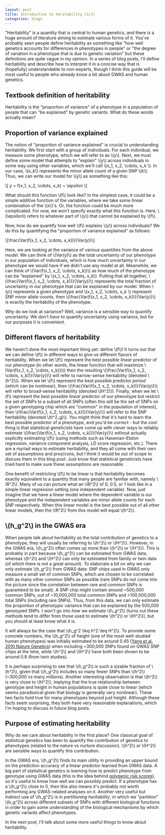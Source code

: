 ```yaml
---
layout: post
title: Introduction to heritability (1/2)
categories: blogs
---
```


"Heritability" is a quantity that is central to human genetics, and there is a huge amount of literature aiming to estimate various forms of it. You've probably seen people define heritability as something like "how well genetics accounts for differences in phenotypes in people" or "the degree of variation in a phenotype that is due to genetic variation" but these definitions are quite vague in my opinion. In a series of blog posts, I'll define heritability and describe how to interpret it in a concise way that is (hopefully) understandable to non-experts, though I think this guide will be most useful to people who already know a bit about GWAS and human genetics.

## Textbook definition of heritability

Heritability is the "proportion of variance" of a phenotype in a population of people that can "be explained" by genetic variants. What do these words actually mean?

## Proportion of variance explained

The notion of "proportion of variance explained" is crucial to understanding heritability. We first start with a group of individuals. For each individual, we measure some phenotype, which we will refer to as \\(y\\). Next, we must define some model that attempts to "explain" \\(y\\) across individuals in some way using other variables, which we'll call \\(x_1, x_2,  \cdots, x_k \\). In our case, \\(x_k\\) represents the minor allele count of a given SNP \\(k\\). Thus, we can write our model for \\(y\\) as something like this:

\\[ y = f(x_1, x_2, \cdots, x_k) + \epsilon \\]

What should this function \\(f\\) look like? In the simplest case, it could be a simple additive function of the variables, where we take some linear combination of the \\(x\\)'s. Or, the function could be much more complicated. For now, we won't specify exactly what this function is. Here, \\(\epsilon\\) refers to whatever part of \\(y\\) that cannot be explained by \\(f\\).

Now, how do we quantify how well \\(f\\) explains \\(y\\) across individuals? We do this by quantifying the "proportion of variance explained" as follows:

\\[\frac{Var(f(x_1, x_2, \cdots, x_k))}{Var(y)}\\]

Here, we are looking at the variance of various quantities from the above model. We can think of \\(Var(y)\\) as the total uncertainty of our phenotype in our population of individuals, which is how much uncertainty in our phenotype we would have if we didn't use any model at all. Meanwhile, we can think of \\(Var(f(x_1, x_2, \cdots, x_k))\\) as how much of the phenotype can be "explained" by \\(x_1, x_2, \cdots, x_k\\). Putting that all together, \\(\frac{Var(f(x_1, x_2, \cdots, x_k))}{Var(y)}\\) represents the total fraction of uncertainty in our phenotype that can be explained by our model. When \\(y\\) represents a given phenotype and \\(x_1, x_2, \cdots, x_k \\) represent SNP minor allele counts, then \\(\frac{Var(f(x_1, x_2, \cdots, x_k))}{Var(y)}\\) is exactly the heritability of the phenotype.

Why do we look at variance? Well, variance is a sensible way to quantify uncertainty. We don't _have_ to quantify uncertainty using variance, but for our purposes it is convenient.

## Different flavors of heritability

We haven't done the most important thing yet: define \\(f\\)! It turns out that we can define \\(f\\) in different ways to give us different flavors of heritability. When we let \\(f\\) represent the best possible _linear_ predictor of our phenotype (in other words, the linear function that will maximize \\(Var(f(x_1, x_2, \cdots, x_k))\\)) then the resulting \\(\frac{Var(f(x_1, x_2, \cdots, x_k))}{Var(y)}\\) will refer to narrow-sense heritability (denoted \\(h^2\\)). When we let \\(f\\) represent the best possible predictor _period_ (which can be nonlinear), then \\(\frac{Var(f(x_1, x_2, \cdots, x_k))}{Var(y)}\\) will refer to broad-sense heritability (denoted \\(H^2\\)). Finally, when we let \\(f\\) represent the best possible _linear_ predictor of our phenotype but restrict the set of SNPs to a subset of all SNPs (often this will be the set of SNPs on a given genotyping chip which are "common" in the population of interest), then \\(\frac{Var(f(x_1, x_2, \cdots, x_k))}{Var(y)}\\) will refer to the SNP heritability (denoted \\(h^2_g)\\). You might think that it's hard to learn the best possible predictor of a phenotype, and you'd be correct - but the cool thing is that statistical geneticists have come up with clever ways to reliably estimate \\(\frac{Var(f(x_1, x_2, \cdots, x_k))}{Var(y)}\\) without actually explicitly estimating \\(f\\) (using methods such as Haseman-Elston regression, variance component analysis, LD score regression, etc.). There are a myriad ways to estimate heritability, and they all come with their own set of assumptions and pros/cons, but I think it would be out of scope to discuss them in this blog post. Just know that statistical geneticists have tried hard to make sure these assumptions are reasonable.

One benefit of restricting \\(f\\) to be linear is that heritability becomes exactly equivalent to a quantity that many people are familiar with, namely \\(R^2\\). Many of us can picture what an \\(R^2\\) of 0, 0.5, or 1 look like in a simple linear regression setting (one independent variable). Now, just imagine that we have a linear model where the dependent variable is our phenotype and the independent variables are minor allele counts for each SNP respectively. When this linear model is the best possible out of all other linear models, then the \\(R^2\\) from this model will equal \\(h^2\\).


## \\(h_g^2\\) in the GWAS era

When people talk about heritability as the total contribution of genetics to a phenotype, they will usually be referring to \\(h^2\\) or \\(H^2\\). However, in the GWAS era, \\(h_g^2\\) often comes up more than \\(h^2\\) or \\(H^2\\). This is probably in part because \\(h_g^2\\) can be estimated from GWAS data, whereas \\(h^2\\) and \\(H^2\\) can only be estimated from family or twin data (of which there is not a great amount). To elaborate a bit on why we can only estimate \\(h_g^2\\) from GWAS data: SNP chips used in GWAS only measure a small set of common SNPs, which are chosen to be correlated with as many other common SNPs as possible (rare SNPs do not come into the picture since the correlation between rare and common SNPs is guaranteed to be small). A SNP chip might contain around ~500,000 common SNPs, out of ~10,000,000 total common SNPs and >100,000,000 total SNPs (including rare SNPs). Thus, from this data, we can only estimate the proportion of phenotypic variance that can be explained by the 500,000 genotyped SNPs. I won't go into _how_ we estimate \\(h_g^2\\) (turns out these methods tend to differ from those used to estimate \\(h^2\\) or \\(H^2\\)), but you should at least know what it is.

It will always be the case that \\(h_g^2 \leq h^2 \leq H^2\\). To provide some concrete numbers, the \\(h_g^2\\) of height (one of the most well-studied human phenotypes) was initially estimated to be around 0.45 ([Yang et al. 2010 Nature Genetics](https://www.nature.com/articles/ng.608)) when including ~300,000 SNPs found on GWAS SNP chips at the time, while \\(h^2\\) and \\(H^2\\) have both been shown to be around 0.8 (from twin studies).

It is perhaps surprising to see that \\(h_g^2\\) is such a sizable fraction of \\(h^2\\), given that \\(h_g^2\\) includes so many fewer SNPs than \\(h^2\\) (~300,000 vs many millions). Another interesting observation is that \\(h^2\\) is very close to \\(H^2\\), implying that the true relationship between genotype and height in human populations is quite close to linear (which seems paradoxical given that biology is generally very nonlinear). These two facts hold true for many phenotypes beyond just height. Although these facts seem surprising, they both have very reasonable explanations, which I'm hoping to discuss in future blog posts.

## Purpose of estimating heritability

Why do we care about heritability in the first place? One classical goal of statistical genetics has been to quantify the contribution of genetics to phenotypes (related to the nature vs nurture discussion). \\(h^2\\) or \\(H^2\\) are sensible ways to quantify this contribution.

In the GWAS era, \\(h_g^2\\) finds its main utility in providing an upper bound on the prediction accuracy of a linear predictor learned from GWAS data. A big part of statistical genetics is learning how to predict phenotype from genotype using GWAS data (this is the idea behind [polygenic risk scores](https://www.genome.gov/Health/Genomics-and-Medicine/Polygenic-risk-scores)), so it's useful to know how well we can possibly predict. If a phenotype has a \\(h_g^2\\) close to 0, then this also means it's probably not worth performing any GWAS-related analyses on it. Another very useful but  indirect use of \\(h_g^2\\) is in _partitioning heritability_, in which we "partition" \\(h_g^2\\) across different subsets of SNPs with different biological functions in order to gain some understanding of the biological mechanisms by which genetic variants affect phenotypes.

In the next post, I'll talk about some more useful things to know about heritability.
